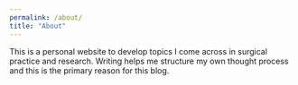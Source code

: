 ```yaml
---
permalink: /about/
title: "About"
---
```


This is a personal website to develop topics I come across in surgical practice and research. Writing helps me structure my own thought process and this is the primary reason for this blog.